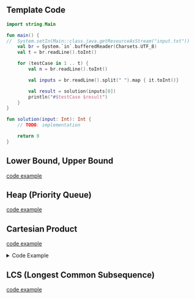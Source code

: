 ## Template Code
```kotlin
import string.Main

fun main() {
//  System.setIn(Main::class.java.getResourceAsStream("input.txt"))
    val br = System.`in`.bufferedReader(Charsets.UTF_8)
    val t = br.readLine().toInt()

    for (testCase in 1 .. t) {
        val n = br.readLine().toInt()

        val inputs = br.readLine().split(" ").map { it.toInt()}

        val result = solution(inputs[0])
        println("#$testCase $result")
    }
}

fun solution(input: Int): Int {
    // TODO: implementation

    return 0
}
```
## Lower Bound, Upper Bound
[code example](./src/main/kotlin/algorithm/lowerBoundUpperBound.kt)

## Heap (Priority Queue)
[code example](./src/main/kotlin/algorithm/Heap.kt)

## Cartesian Product
[code example](./src/main/kotlin/algorithm/cartesianProduct.kt)
<details>
    <summary>Code Example</summary>

```kotlin
fun <T> Collection<Iterable<T>>.cartesianProduct(): List<List<T>> =
    if (isEmpty()) emptyList()
    else drop(1)
        .fold(first().map(::listOf)) { acc, iterable ->
            acc.flatMap { list ->
                iterable.map(list::plus)
            }
        }

fun <T> Collection<Iterable<T>>.cartesianProduct2(): List<List<T>> {
    if (isEmpty()) {
        return emptyList()
    }

    var result = mutableListOf(mutableListOf<T>())

    forEach { iterable ->
        result = iterable.flatMap { element ->
            result.map { previous ->
                previous.plus(element).toMutableList()
            }
        }.toMutableList()
    }

    return result
}
```
</details>


## LCS (Longest Common Subsequence)
[code example](./src/main/kotlin/algorithm/dp/LCS.kt)


